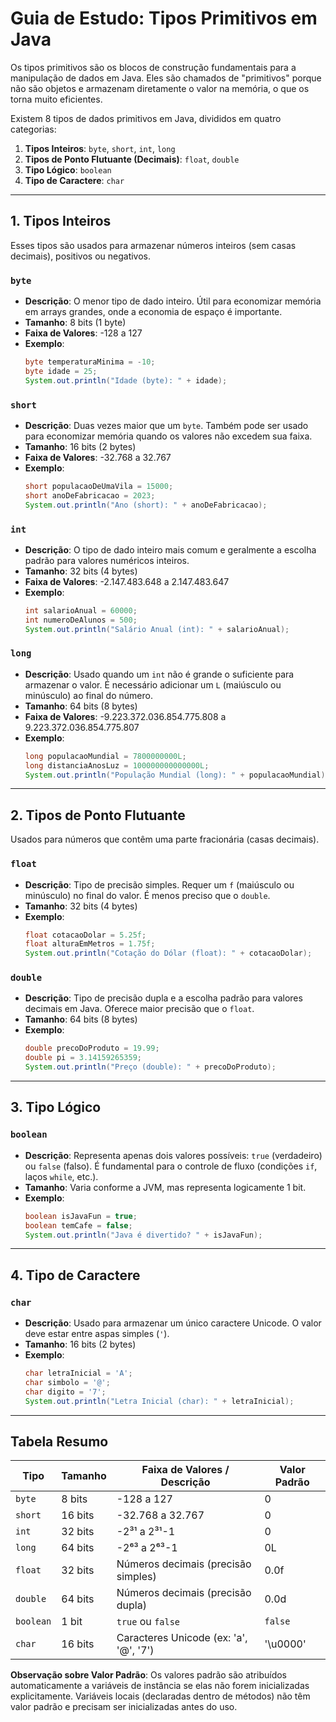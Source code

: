 # Guia de Estudo: Tipos Primitivos em Java

Os tipos primitivos são os blocos de construção fundamentais para a manipulação de dados em Java. Eles são chamados de "primitivos" porque não são objetos e armazenam diretamente o valor na memória, o que os torna muito eficientes.

Existem 8 tipos de dados primitivos em Java, divididos em quatro categorias:

1.  **Tipos Inteiros**: `byte`, `short`, `int`, `long`
2.  **Tipos de Ponto Flutuante (Decimais)**: `float`, `double`
3.  **Tipo Lógico**: `boolean`
4.  **Tipo de Caractere**: `char`

---

## 1. Tipos Inteiros

Esses tipos são usados para armazenar números inteiros (sem casas decimais), positivos ou negativos.

### `byte`

-   **Descrição**: O menor tipo de dado inteiro. Útil para economizar memória em arrays grandes, onde a economia de espaço é importante.
-   **Tamanho**: 8 bits (1 byte)
-   **Faixa de Valores**: -128 a 127
-   **Exemplo**:
    ```java
    byte temperaturaMinima = -10;
    byte idade = 25;
    System.out.println("Idade (byte): " + idade);
    ```

### `short`

-   **Descrição**: Duas vezes maior que um `byte`. Também pode ser usado para economizar memória quando os valores não excedem sua faixa.
-   **Tamanho**: 16 bits (2 bytes)
-   **Faixa de Valores**: -32.768 a 32.767
-   **Exemplo**:
    ```java
    short populacaoDeUmaVila = 15000;
    short anoDeFabricacao = 2023;
    System.out.println("Ano (short): " + anoDeFabricacao);
    ```

### `int`

-   **Descrição**: O tipo de dado inteiro mais comum e geralmente a escolha padrão para valores numéricos inteiros.
-   **Tamanho**: 32 bits (4 bytes)
-   **Faixa de Valores**: -2.147.483.648 a 2.147.483.647
-   **Exemplo**:
    ```java
    int salarioAnual = 60000;
    int numeroDeAlunos = 500;
    System.out.println("Salário Anual (int): " + salarioAnual);
    ```

### `long`

-   **Descrição**: Usado quando um `int` não é grande o suficiente para armazenar o valor. É necessário adicionar um `L` (maiúsculo ou minúsculo) ao final do número.
-   **Tamanho**: 64 bits (8 bytes)
-   **Faixa de Valores**: -9.223.372.036.854.775.808 a 9.223.372.036.854.775.807
-   **Exemplo**:
    ```java
    long populacaoMundial = 7800000000L;
    long distanciaAnosLuz = 100000000000000L;
    System.out.println("População Mundial (long): " + populacaoMundial);
    ```

---

## 2. Tipos de Ponto Flutuante

Usados para números que contêm uma parte fracionária (casas decimais).

### `float`

-   **Descrição**: Tipo de precisão simples. Requer um `f` (maiúsculo ou minúsculo) no final do valor. É menos preciso que o `double`.
-   **Tamanho**: 32 bits (4 bytes)
-   **Exemplo**:
    ```java
    float cotacaoDolar = 5.25f;
    float alturaEmMetros = 1.75f;
    System.out.println("Cotação do Dólar (float): " + cotacaoDolar);
    ```

### `double`

-   **Descrição**: Tipo de precisão dupla e a escolha padrão para valores decimais em Java. Oferece maior precisão que o `float`.
-   **Tamanho**: 64 bits (8 bytes)
-   **Exemplo**:
    ```java
    double precoDoProduto = 19.99;
    double pi = 3.14159265359;
    System.out.println("Preço (double): " + precoDoProduto);
    ```

---

## 3. Tipo Lógico

### `boolean`

-   **Descrição**: Representa apenas dois valores possíveis: `true` (verdadeiro) ou `false` (falso). É fundamental para o controle de fluxo (condições `if`, laços `while`, etc.).
-   **Tamanho**: Varia conforme a JVM, mas representa logicamente 1 bit.
-   **Exemplo**:
    ```java
    boolean isJavaFun = true;
    boolean temCafe = false;
    System.out.println("Java é divertido? " + isJavaFun);
    ```

---

## 4. Tipo de Caractere

### `char`

-   **Descrição**: Usado para armazenar um único caractere Unicode. O valor deve estar entre aspas simples (`'`).
-   **Tamanho**: 16 bits (2 bytes)
-   **Exemplo**:
    ```java
    char letraInicial = 'A';
    char simbolo = '@';
    char digito = '7';
    System.out.println("Letra Inicial (char): " + letraInicial);
    ```

---

## Tabela Resumo

| Tipo      | Tamanho   | Faixa de Valores / Descrição                           | Valor Padrão |
|-----------|-----------|--------------------------------------------------------|--------------|
| `byte`    | 8 bits    | -128 a 127                                             | 0            |
| `short`   | 16 bits   | -32.768 a 32.767                                       | 0            |
| `int`     | 32 bits   | -2³¹ a 2³¹-1                                           | 0            |
| `long`    | 64 bits   | -2⁶³ a 2⁶³-1                                           | 0L           |
| `float`   | 32 bits   | Números decimais (precisão simples)                    | 0.0f         |
| `double`  | 64 bits   | Números decimais (precisão dupla)                      | 0.0d         |
| `boolean` | 1 bit     | `true` ou `false`                                      | `false`      |
| `char`    | 16 bits   | Caracteres Unicode (ex: 'a', '@', '7')                 | '\u0000'     |

**Observação sobre Valor Padrão**: Os valores padrão são atribuídos automaticamente a variáveis de instância se elas não forem inicializadas explicitamente. Variáveis locais (declaradas dentro de métodos) não têm valor padrão e precisam ser inicializadas antes do uso. 